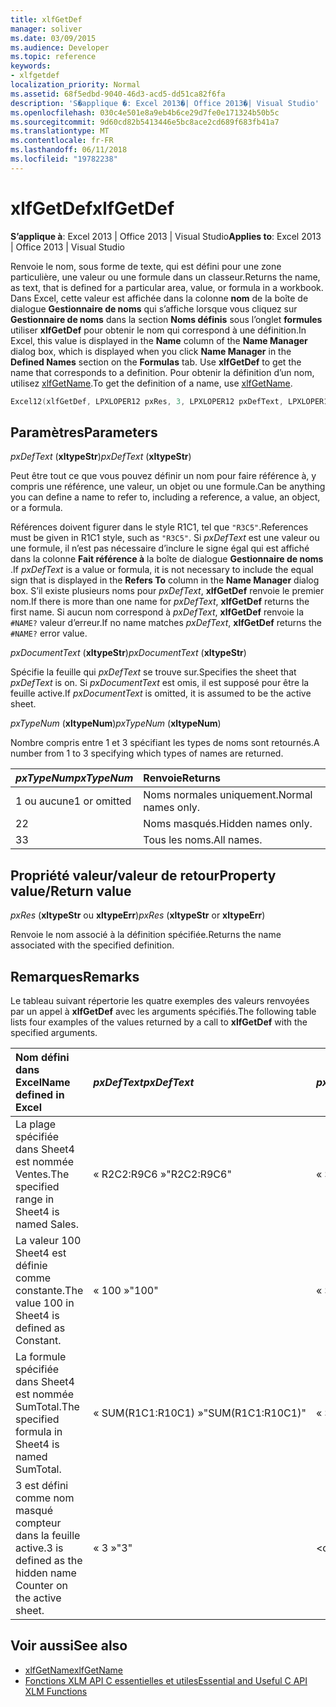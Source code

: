 ```yaml
---
title: xlfGetDef
manager: soliver
ms.date: 03/09/2015
ms.audience: Developer
ms.topic: reference
keywords:
- xlfgetdef
localization_priority: Normal
ms.assetid: 68f5edbd-9040-46d3-acd5-dd51ca82f6fa
description: 'S�applique �: Excel 2013�| Office 2013�| Visual Studio'
ms.openlocfilehash: 030c4e501e8a9eb4b6ce29d7fe0e171324b50b5c
ms.sourcegitcommit: 9d60cd82b5413446e5bc8ace2cd689f683fb41a7
ms.translationtype: MT
ms.contentlocale: fr-FR
ms.lasthandoff: 06/11/2018
ms.locfileid: "19782238"
---
```

# <a name="xlfgetdef"></a><span data-ttu-id="d111e-104">xlfGetDef</span><span class="sxs-lookup"><span data-stu-id="d111e-104">xlfGetDef</span></span>

<span data-ttu-id="d111e-105">**S’applique à**: Excel 2013 | Office 2013 | Visual Studio</span><span class="sxs-lookup"><span data-stu-id="d111e-105">**Applies to**: Excel 2013 | Office 2013 | Visual Studio</span></span> 
  
<span data-ttu-id="d111e-106">Renvoie le nom, sous forme de texte, qui est défini pour une zone particulière, une valeur ou une formule dans un classeur.</span><span class="sxs-lookup"><span data-stu-id="d111e-106">Returns the name, as text, that is defined for a particular area, value, or formula in a workbook.</span></span> <span data-ttu-id="d111e-107">Dans Excel, cette valeur est affichée dans la colonne **nom** de la boîte de dialogue **Gestionnaire de noms** qui s’affiche lorsque vous cliquez sur **Gestionnaire de noms** dans la section **Noms définis** sous l’onglet **formules** utiliser **xlfGetDef** pour obtenir le nom qui correspond à une définition.</span><span class="sxs-lookup"><span data-stu-id="d111e-107">In Excel, this value is displayed in the **Name** column of the **Name Manager** dialog box, which is displayed when you click **Name Manager** in the **Defined Names** section on the **Formulas** tab. Use **xlfGetDef** to get the name that corresponds to a definition.</span></span> <span data-ttu-id="d111e-108">Pour obtenir la définition d’un nom, utilisez [xlfGetName](xlfgetname.md).</span><span class="sxs-lookup"><span data-stu-id="d111e-108">To get the definition of a name, use [xlfGetName](xlfgetname.md).</span></span>
  
```cpp
Excel12(xlfGetDef, LPXLOPER12 pxRes, 3, LPXLOPER12 pxDefText, LPXLOPER12 pxDocumentText, LPXLOPER12 pxTypeNum);
```

## <a name="parameters"></a><span data-ttu-id="d111e-109">Paramètres</span><span class="sxs-lookup"><span data-stu-id="d111e-109">Parameters</span></span>

<span data-ttu-id="d111e-110">_pxDefText_ (**xltypeStr**)</span><span class="sxs-lookup"><span data-stu-id="d111e-110">_pxDefText_ (**xltypeStr**)</span></span>
  
<span data-ttu-id="d111e-111">Peut être tout ce que vous pouvez définir un nom pour faire référence à, y compris une référence, une valeur, un objet ou une formule.</span><span class="sxs-lookup"><span data-stu-id="d111e-111">Can be anything you can define a name to refer to, including a reference, a value, an object, or a formula.</span></span>
  
<span data-ttu-id="d111e-112">Références doivent figurer dans le style R1C1, tel que `"R3C5"`.</span><span class="sxs-lookup"><span data-stu-id="d111e-112">References must be given in R1C1 style, such as  `"R3C5"`.</span></span> <span data-ttu-id="d111e-113">Si _pxDefText_ est une valeur ou une formule, il n’est pas nécessaire d’inclure le signe égal qui est affiché dans la colonne **Fait référence à** la boîte de dialogue **Gestionnaire de noms** .</span><span class="sxs-lookup"><span data-stu-id="d111e-113">If  _pxDefText_ is a value or formula, it is not necessary to include the equal sign that is displayed in the **Refers To** column in the **Name Manager** dialog box.</span></span> <span data-ttu-id="d111e-114">S’il existe plusieurs noms pour _pxDefText_, **xlfGetDef** renvoie le premier nom.</span><span class="sxs-lookup"><span data-stu-id="d111e-114">If there is more than one name for  _pxDefText_, **xlfGetDef** returns the first name.</span></span> <span data-ttu-id="d111e-115">Si aucun nom correspond à _pxDefText_, **xlfGetDef** renvoie la `#NAME?` valeur d’erreur.</span><span class="sxs-lookup"><span data-stu-id="d111e-115">If no name matches  _pxDefText_, **xlfGetDef** returns the  `#NAME?` error value.</span></span> 
  
<span data-ttu-id="d111e-116">_pxDocumentText_ (**xltypeStr**)</span><span class="sxs-lookup"><span data-stu-id="d111e-116">_pxDocumentText_ (**xltypeStr**)</span></span>
  
<span data-ttu-id="d111e-117">Spécifie la feuille qui _pxDefText_ se trouve sur.</span><span class="sxs-lookup"><span data-stu-id="d111e-117">Specifies the sheet that  _pxDefText_ is on.</span></span> <span data-ttu-id="d111e-118">Si _pxDocumentText_ est omis, il est supposé pour être la feuille active.</span><span class="sxs-lookup"><span data-stu-id="d111e-118">If  _pxDocumentText_ is omitted, it is assumed to be the active sheet.</span></span> 
  
<span data-ttu-id="d111e-119">_pxTypeNum_ (**xltypeNum**)</span><span class="sxs-lookup"><span data-stu-id="d111e-119">_pxTypeNum_ (**xltypeNum**)</span></span>
  
<span data-ttu-id="d111e-120">Nombre compris entre 1 et 3 spécifiant les types de noms sont retournés.</span><span class="sxs-lookup"><span data-stu-id="d111e-120">A number from 1 to 3 specifying which types of names are returned.</span></span>
  
|<span data-ttu-id="d111e-121">**_pxTypeNum_**</span><span class="sxs-lookup"><span data-stu-id="d111e-121">**_pxTypeNum_**</span></span>|<span data-ttu-id="d111e-122">**Renvoie**</span><span class="sxs-lookup"><span data-stu-id="d111e-122">**Returns**</span></span>|
|:-----|:-----|
|<span data-ttu-id="d111e-123">1 ou aucune</span><span class="sxs-lookup"><span data-stu-id="d111e-123">1 or omitted</span></span>  <br/> |<span data-ttu-id="d111e-124">Noms normales uniquement.</span><span class="sxs-lookup"><span data-stu-id="d111e-124">Normal names only.</span></span>  <br/> |
|<span data-ttu-id="d111e-125">2</span><span class="sxs-lookup"><span data-stu-id="d111e-125">2</span></span>  <br/> |<span data-ttu-id="d111e-126">Noms masqués.</span><span class="sxs-lookup"><span data-stu-id="d111e-126">Hidden names only.</span></span>  <br/> |
|<span data-ttu-id="d111e-127">3</span><span class="sxs-lookup"><span data-stu-id="d111e-127">3</span></span>  <br/> |<span data-ttu-id="d111e-128">Tous les noms.</span><span class="sxs-lookup"><span data-stu-id="d111e-128">All names.</span></span>  <br/> |
   
## <a name="property-valuereturn-value"></a><span data-ttu-id="d111e-129">Propriété valeur/valeur de retour</span><span class="sxs-lookup"><span data-stu-id="d111e-129">Property value/Return value</span></span>

 <span data-ttu-id="d111e-130">_pxRes_ (**xltypeStr** ou **xltypeErr**)</span><span class="sxs-lookup"><span data-stu-id="d111e-130">_pxRes_ (**xltypeStr** or **xltypeErr**)</span></span>
  
<span data-ttu-id="d111e-131">Renvoie le nom associé à la définition spécifiée.</span><span class="sxs-lookup"><span data-stu-id="d111e-131">Returns the name associated with the specified definition.</span></span>
  
## <a name="remarks"></a><span data-ttu-id="d111e-132">Remarques</span><span class="sxs-lookup"><span data-stu-id="d111e-132">Remarks</span></span>

<span data-ttu-id="d111e-133">Le tableau suivant répertorie les quatre exemples des valeurs renvoyées par un appel à **xlfGetDef** avec les arguments spécifiés.</span><span class="sxs-lookup"><span data-stu-id="d111e-133">The following table lists four examples of the values returned by a call to **xlfGetDef** with the specified arguments.</span></span> 
  
|<span data-ttu-id="d111e-134">**Nom défini dans Excel**</span><span class="sxs-lookup"><span data-stu-id="d111e-134">**Name defined in Excel**</span></span>|<span data-ttu-id="d111e-135">**_pxDefText_**</span><span class="sxs-lookup"><span data-stu-id="d111e-135">**_pxDefText_**</span></span>|<span data-ttu-id="d111e-136">**_pxDocumentText_**</span><span class="sxs-lookup"><span data-stu-id="d111e-136">**_pxDocumentText_**</span></span>|<span data-ttu-id="d111e-137">**_pxTypeNum_**</span><span class="sxs-lookup"><span data-stu-id="d111e-137">**_pxTypeNum_**</span></span>|<span data-ttu-id="d111e-138">**Valeur renvoyée**</span><span class="sxs-lookup"><span data-stu-id="d111e-138">**Value Returned**</span></span>|
|:-----|:-----|:-----|:-----|:-----|
|<span data-ttu-id="d111e-139">La plage spécifiée dans Sheet4 est nommée Ventes.</span><span class="sxs-lookup"><span data-stu-id="d111e-139">The specified range in Sheet4 is named Sales.</span></span>  <br/> |<span data-ttu-id="d111e-140">« R2C2:R9C6 »</span><span class="sxs-lookup"><span data-stu-id="d111e-140">"R2C2:R9C6"</span></span>  <br/> |<span data-ttu-id="d111e-141">« Sheet4 »</span><span class="sxs-lookup"><span data-stu-id="d111e-141">"Sheet4"</span></span>  <br/> |<span data-ttu-id="d111e-142">\<omis\></span><span class="sxs-lookup"><span data-stu-id="d111e-142">\<omitted\></span></span>  <br/> |<span data-ttu-id="d111e-143">« Ventes »</span><span class="sxs-lookup"><span data-stu-id="d111e-143">"Sales"</span></span>  <br/> |
|<span data-ttu-id="d111e-144">La valeur 100 Sheet4 est définie comme constante.</span><span class="sxs-lookup"><span data-stu-id="d111e-144">The value 100 in Sheet4 is defined as Constant.</span></span>  <br/> |<span data-ttu-id="d111e-145">« 100 »</span><span class="sxs-lookup"><span data-stu-id="d111e-145">"100"</span></span>  <br/> |<span data-ttu-id="d111e-146">« Sheet4 »</span><span class="sxs-lookup"><span data-stu-id="d111e-146">"Sheet4"</span></span>  <br/> |<span data-ttu-id="d111e-147">\<omis\></span><span class="sxs-lookup"><span data-stu-id="d111e-147">\<omitted\></span></span>  <br/> |<span data-ttu-id="d111e-148">« Constante »</span><span class="sxs-lookup"><span data-stu-id="d111e-148">"Constant"</span></span>  <br/> |
|<span data-ttu-id="d111e-149">La formule spécifiée dans Sheet4 est nommée SumTotal.</span><span class="sxs-lookup"><span data-stu-id="d111e-149">The specified formula in Sheet4 is named SumTotal.</span></span>  <br/> |<span data-ttu-id="d111e-150">« SUM(R1C1:R10C1) »</span><span class="sxs-lookup"><span data-stu-id="d111e-150">"SUM(R1C1:R10C1)"</span></span>  <br/> |<span data-ttu-id="d111e-151">« Sheet4 »</span><span class="sxs-lookup"><span data-stu-id="d111e-151">"Sheet4"</span></span>  <br/> |<span data-ttu-id="d111e-152">\<omis\></span><span class="sxs-lookup"><span data-stu-id="d111e-152">\<omitted\></span></span>  <br/> |<span data-ttu-id="d111e-153">« SumTotal »</span><span class="sxs-lookup"><span data-stu-id="d111e-153">"SumTotal"</span></span>  <br/> |
|<span data-ttu-id="d111e-154">3 est défini comme nom masqué compteur dans la feuille active.</span><span class="sxs-lookup"><span data-stu-id="d111e-154">3 is defined as the hidden name Counter on the active sheet.</span></span>  <br/> |<span data-ttu-id="d111e-155">« 3 »</span><span class="sxs-lookup"><span data-stu-id="d111e-155">"3"</span></span>  <br/> |<span data-ttu-id="d111e-156">\<omis\></span><span class="sxs-lookup"><span data-stu-id="d111e-156">\<omitted\></span></span>  <br/> |<span data-ttu-id="d111e-157">2</span><span class="sxs-lookup"><span data-stu-id="d111e-157">2</span></span>  <br/> |<span data-ttu-id="d111e-158">« Compteur »</span><span class="sxs-lookup"><span data-stu-id="d111e-158">"Counter"</span></span>  <br/> |
   
## <a name="see-also"></a><span data-ttu-id="d111e-159">Voir aussi</span><span class="sxs-lookup"><span data-stu-id="d111e-159">See also</span></span>

- [<span data-ttu-id="d111e-160">xlfGetName</span><span class="sxs-lookup"><span data-stu-id="d111e-160">xlfGetName</span></span>](xlfgetname.md)
- [<span data-ttu-id="d111e-161">Fonctions XLM API C essentielles et utiles</span><span class="sxs-lookup"><span data-stu-id="d111e-161">Essential and Useful C API XLM Functions</span></span>](essential-and-useful-c-api-xlm-functions.md)

